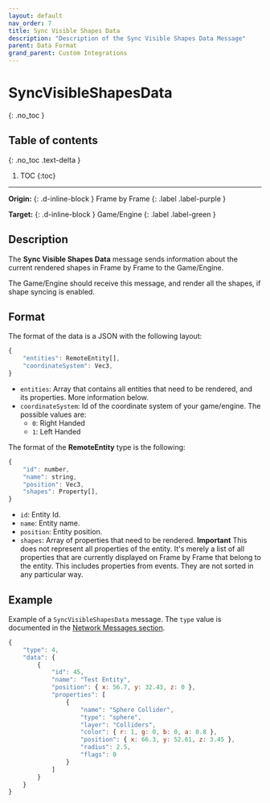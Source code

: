 ```yaml
---
layout: default
nav_order: 7
title: Sync Visible Shapes Data
description: "Description of the Sync Visible Shapes Data Message"
parent: Data Format
grand_parent: Custom Integrations
---
```


# SyncVisibleShapesData
{: .no_toc }

## Table of contents
{: .no_toc .text-delta }

1. TOC
{:toc}

---

**Origin:**
{: .d-inline-block }
Frame by Frame
{: .label .label-purple }

**Target:**
{: .d-inline-block }
Game/Engine
{: .label .label-green  }

## Description
The **Sync Visible Shapes Data** message sends information about the current rendered shapes in Frame by Frame to the Game/Engine.

The Game/Engine should receive this message, and render all the shapes, if shape syncing is enabled.

## Format
The format of the data is a JSON with the following layout:
```js
{
    "entities": RemoteEntity[],
    "coordinateSystem": Vec3,
}
```

- `entities`: Array that contains all entities that need to be rendered, and its properties. More information below.
- `coordinateSystem`: Id of the coordinate system of your game/engine. The possible values are:
    - `0`: Right Handed
    - `1`: Left Handed

The format of the **RemoteEntity** type is the following:
```js
{
    "id": number,
    "name": string,
    "position": Vec3,
    "shapes": Property[],
}
```
- `id`: Entity Id.
- `name`: Entity name.
- `position`: Entity position.
- `shapes`: Array of properties that need to be rendered. **Important** This does not represent all properties of the entity. It's merely a list of all properties that are currently displayed on Frame by Frame that belong to the entity. This includes properties from events. They are not sorted in any particular way.

## Example
Example of a `SyncVisibleShapesData` message. The `type` value is documented in the [Network Messages section](../network-messages/).

```js
{
    "type": 4,
    "data": {
        {
            "id": 45,
            "name": "Test Entity",
            "position": { x: 56.7, y: 32.43, z: 0 },
            "properties": [
                {
                    "name": "Sphere Collider",
                    "type": "sphere",
                    "layer": "Colliders",
                    "color": { r: 1, g: 0, b: 0, a: 0.8 },
                    "position": { x: 66.3, y: 52.61, z: 3.45 },
                    "radius": 2.5,
                    "flags": 0
                }
            ]
        }
    }
}
```